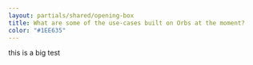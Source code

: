 ```yaml
---
layout: partials/shared/opening-box
title: What are some of the use-cases built on Orbs at the moment?
color: "#1EE635"
---
```


this is a big test
